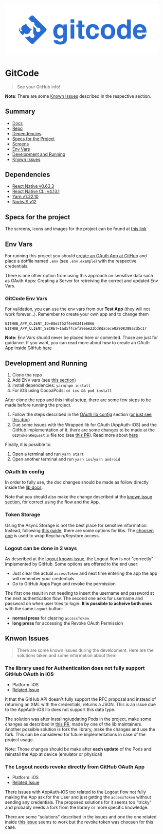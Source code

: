![GitCode](./src/assets/gitcode-logo.png?raw=true)

# GitCode

> See your GitHub info!

**Note**: There are some [Known Issues](#known-issues) described in the respective section.

## Summary

- [Docs](https://caiangums.github.io/gitcode/)
- [Repo](https://github.com/caiangums/gitcode)
- [Dependencies](#dependencies)
- [Specs for the Project](#specs-for-the-project)
- [Screens](https://caiangums.github.io/gitcode/SCREENS)
- [Env Vars](#env-vars)
- [Development and Running](#development-and-running)
- [Known Issues](#known-issues)

## Dependencies

- [React Native v0.63.3](https://reactnative.dev/)
- [React Native CLI v4.13.1](https://github.com/react-native-community/cli)
- [Yarn v1.22.10](https://classic.yarnpkg.com/lang/en/)
- [NodeJS v12](https://nodejs.dev/)

## Specs for the project

The screens, icons and images for the project can be found at [this link](https://www.figma.com/file/yixGFyAquQZNPhoTTTgvzQ/GitCode?node-id=0%3A1)

## Env Vars

For running this project you should [create an OAuth App at GitHub](https://github.com/settings/applications/new) and place a dotfile named `.env` (see `.env.example`) with the respective credentials.

There is one other option from using this approach on sensitive data such as OAuth Apps: Creating a Server for retreiving the correct and updated Env Vars.

### GitCode Env Vars

For validation, you can use the env vars from our **Test App** (they will not work forever...). Remember to create your own app and to change them

```
GITHUB_APP_CLIENT_ID=88e3f52f4e08341e8866
GITHUB_APP_CLIENT_SECRET=1ad5f4cefa9eae23bd8dacece8a908388a2d5c17
```

**Note:** Env Vars shuold never be placed here or commited. Those are just for guidance. If you want, you can read more about how to create an OAuth App inside GitHub [here](https://docs.github.com/en/free-pro-team@latest/developers/apps/building-oauth-apps)

## Development and Running

1. Clone the repo
2. Add ENV vars (see [this section](#env-vars))
3. Install dependencies: `yarn`/`npm install`
4. For iOS using CocoaPods: `cd ios && pod install`

After clone the repo and this initial setup, there are some few steps to be made before running the project.

1. Follow the steps described in the [OAuth lib config](#oauth-lib-config) section ([or just see this doc](https://github.com/FormidableLabs/react-native-app-auth#setup))
2. Due some issues with the Wrapped lib for OAuth (AppAuth-iOS) and the GitHub implementation of it, there are some changes to be made at the `OIDTokenRequest.m` file too (see [this PR](https://github.com/openid/AppAuth-iOS/pull/206/files)). Read more about [here](#the-library-used-for-authentication-does-not-fully-support-github-oauth-in-ios)

Finally, it is possible to:

1. Open a terminal and run `yarn start`
2. Open another terminal and run `yarn ios`/`yarn android`

### OAuth lib config

In order to fully use, the doc changes should be made as follow directly inside the [lib docs](https://github.com/FormidableLabs/react-native-app-auth#setup).

Note that you should also make the change described at the [known issue section](#the-library-used-for-authentication-does-not-fully-support-github-oauth-in-ios), for correct using the flow and the App.

### Token Storage

Using the Async Storage is not the best place for sensitive information. Instead, following [this guide](http://github.com/FormidableLabs/react-native-app-auth/blob/main/docs/token-storage.md), there are some options for libs. The [choosen one](https://github.com/oblador/react-native-keychain) is used to wrap Keychain/Keystore access.

### Logout can be done in 2 ways

As described at the [logout known issue](#the-logout-needs-revoke-directly-from-github-oauth-app), the Logout flow is not "correctly" implemented by GitHub. Some options are offered to the end user:

- Just clear the actual `accessToken` and next time entering the app the app will remember your credentials
- Go to GitHub Apps Page and revoke the permission

The first one result in not needing to insert the username and password at the next authentication flow. The second one asks for username and password on when user tries to login. **It is possible to acheive both ones** with the same `Logout` button:

- **normal press** for clearing `accessToken`
- **long press** for accessing the Revoke OAuth Permission

## Knwon Issues

> There are some known issues during the development. Here are the solutions taken and some information about them

### The library used for Authentication does not fully support GitHub OAuth in iOS

- Platform: iOS
- [Related Issue](https://github.com/FormidableLabs/react-native-app-auth/issues/194)

It that the GitHub API doesn't fully support the RFC proposal and instead of returning an XML with the credentials, returns a JSON. This is an issue due to the AppAuth-iOS lib does not support this data type.

The solution was after instaling/updating Pods in the project, make some changes as described in [this PR](https://github.com/openid/AppAuth-iOS/pull/206/files), made by one of the lib maintainers. Another possible solution is fork the library, make the changes and use the fork. This can be considered for future implementations in case of the project usage.

Note: Those changes should be make after **each update** of the Pods and reinstall the App at device (emulator or physical)

### The Logout needs revoke directly from GitHub OAuth App

- Platform: iOS
- [Related Issue](https://github.com/FormidableLabs/react-native-app-auth/issues/487)

There issues with AppAuth-iOS too related to the Logout flow not fully making the App ask for the User and just getting the `accessToken` without sending any credentials. The proposed solutions for it seems too "tricky" and probably needs a fork from the library or more specific knowledge.

There are some "solutions" described in the issues and one the one related inside [this issue](https://github.com/openid/AppAuth-iOS/issues/209#issuecomment-404353236) seems to work but the revoke token was choosen for this case.
